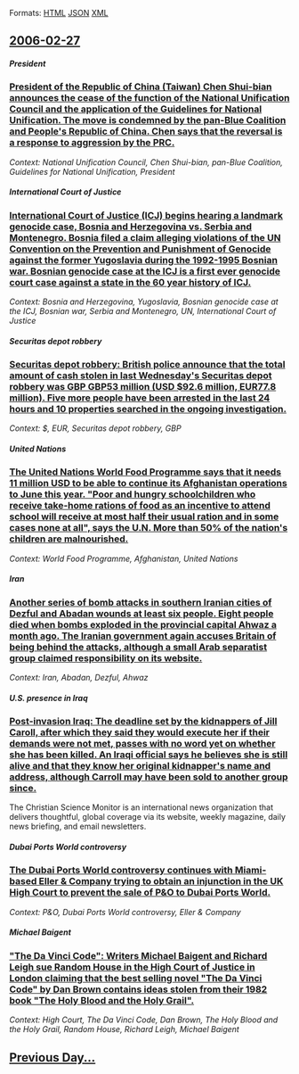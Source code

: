 
Formats: [HTML](2006/02/27/index.html)  [JSON](2006/02/27/index.json)  [XML](2006/02/27/index.xml)  

## [2006-02-27](/news/2006/02/27/index.md)

##### President
### [ President of the Republic of China (Taiwan) Chen Shui-bian announces the cease of the function of the National Unification Council and the application of the Guidelines for National Unification. The move is condemned by the pan-Blue Coalition and People's Republic of China. Chen says that the reversal is a response to aggression by the PRC. ](/news/2006/02/27/president-of-the-republic-of-china-taiwan-chen-shui-bian-announces-the-cease-of-the-function-of-the-national-unification-council-and-the.md)
_Context: National Unification Council, Chen Shui-bian, pan-Blue Coalition, Guidelines for National Unification, President_

##### International Court of Justice
### [ International Court of Justice (ICJ) begins hearing a landmark genocide case, Bosnia and Herzegovina vs. Serbia and Montenegro. Bosnia filed a claim alleging violations of the UN Convention on the Prevention and Punishment of Genocide against the former Yugoslavia during the 1992-1995 Bosnian war. Bosnian genocide case at the ICJ is a first ever genocide court case against a state in the 60 year history of ICJ. ](/news/2006/02/27/international-court-of-justice-icj-begins-hearing-a-landmark-genocide-case-bosnia-and-herzegovina-vs-serbia-and-montenegro-bosnia-file.md)
_Context: Bosnia and Herzegovina, Yugoslavia, Bosnian genocide case at the ICJ, Bosnian war, Serbia and Montenegro, UN, International Court of Justice_

##### Securitas depot robbery
### [ Securitas depot robbery: British police announce that the total amount of cash stolen in last Wednesday's Securitas depot robbery was GBP GBP53 million (USD $92.6 million, EUR77.8 million). Five more people have been arrested in the last 24 hours and 10 properties searched in the ongoing investigation. ](/news/2006/02/27/securitas-depot-robbery-british-police-announce-that-the-total-amount-of-cash-stolen-in-last-wednesday-s-securitas-depot-robbery-was-gbp-a.md)
_Context: $, EUR, Securitas depot robbery, GBP_

##### United Nations
### [ The United Nations World Food Programme says that it needs 11 million USD to be able to continue its Afghanistan operations to June this year. "Poor and hungry schoolchildren who receive take-home rations of food as an incentive to attend school will receive at most half their usual ration and in some cases none at all", says the U.N. More than 50% of the nation's children are malnourished. ](/news/2006/02/27/the-united-nations-world-food-programme-says-that-it-needs-11-million-usd-to-be-able-to-continue-its-afghanistan-operations-to-june-this-ye.md)
_Context: World Food Programme, Afghanistan, United Nations_

##### Iran
### [ Another series of bomb attacks in southern Iranian cities of Dezful and Abadan wounds at least six people. Eight people died when bombs exploded in the provincial capital Ahwaz a month ago. The Iranian government again accuses Britain of being behind the attacks, although a small Arab separatist group claimed responsibility on its website. ](/news/2006/02/27/another-series-of-bomb-attacks-in-southern-iranian-cities-of-dezful-and-abadan-wounds-at-least-six-people-eight-people-died-when-bombs-exp.md)
_Context: Iran, Abadan, Dezful, Ahwaz_

##### U.S. presence in Iraq
### [ Post-invasion Iraq: The deadline set by the kidnappers of Jill Caroll, after which they said they would execute her if their demands were not met, passes with no word yet on whether she has been killed. An Iraqi official says he believes she is still alive and that they know her original kidnapper's name and address, although Carroll may have been sold to another group since. ](/news/2006/02/27/post-invasion-iraq-the-deadline-set-by-the-kidnappers-of-jill-caroll-after-which-they-said-they-would-execute-her-if-their-demands-were-n.md)
The Christian Science Monitor is an international news organization that delivers thoughtful, global coverage via its website, weekly magazine, daily news briefing, and email newsletters.

##### Dubai Ports World controversy
### [ The Dubai Ports World controversy continues with Miami-based Eller & Company trying to obtain an injunction in the UK High Court to prevent the sale of P&O to Dubai Ports World. ](/news/2006/02/27/the-dubai-ports-world-controversy-continues-with-miami-based-eller-company-trying-to-obtain-an-injunction-in-the-uk-high-court-to-prevent.md)
_Context: P&O, Dubai Ports World controversy, Eller & Company_

##### Michael Baigent
### [ "The Da Vinci Code": Writers Michael Baigent and Richard Leigh sue Random House in the High Court of Justice in London claiming that the best selling novel "The Da Vinci Code" by Dan Brown contains ideas stolen from their 1982 book "The Holy Blood and the Holy Grail". ](/news/2006/02/27/the-da-vinci-code-writers-michael-baigent-and-richard-leigh-sue-random-house-in-the-high-court-of-justice-in-london-claiming-that-the-be.md)
_Context: High Court, The Da Vinci Code, Dan Brown, The Holy Blood and the Holy Grail, Random House, Richard Leigh, Michael Baigent_

## [Previous Day...](/news/2006/02/26/index.md)

